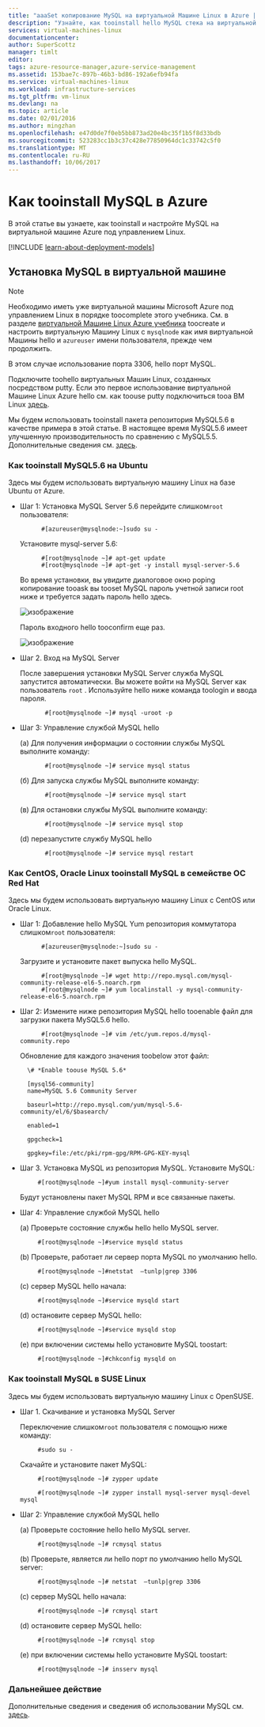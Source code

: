 ```yaml
---
title: "aaaSet копирование MySQL на виртуальной Машине Linux в Azure | Документы Microsoft"
description: "Узнайте, как tooinstall hello MySQL стека на виртуальной машине Linux (Ubuntu или RedHat семейство ОС) в Azure"
services: virtual-machines-linux
documentationcenter: 
author: SuperScottz
manager: timlt
editor: 
tags: azure-resource-manager,azure-service-management
ms.assetid: 153bae7c-897b-46b3-bd86-192a6efb94fa
ms.service: virtual-machines-linux
ms.workload: infrastructure-services
ms.tgt_pltfrm: vm-linux
ms.devlang: na
ms.topic: article
ms.date: 02/01/2016
ms.author: mingzhan
ms.openlocfilehash: e47d0de7f0eb5bb873ad20e4bc35f1b5f8d33bdb
ms.sourcegitcommit: 523283cc1b3c37c428e77850964dc1c33742c5f0
ms.translationtype: MT
ms.contentlocale: ru-RU
ms.lasthandoff: 10/06/2017
---
```

# <a name="how-tooinstall-mysql-on-azure"></a>Как tooinstall MySQL в Azure
В этой статье вы узнаете, как tooinstall и настройте MySQL на виртуальной машине Azure под управлением Linux.

[!INCLUDE [learn-about-deployment-models](../../../includes/learn-about-deployment-models-both-include.md)]

## <a name="install-mysql-on-your-virtual-machine"></a>Установка MySQL в виртуальной машине
> [!NOTE]
> Необходимо иметь уже виртуальной машины Microsoft Azure под управлением Linux в порядке toocomplete этого учебника. См. в разделе [виртуальной Машине Linux Azure учебника](quick-create-cli.md?toc=%2fazure%2fvirtual-machines%2flinux%2ftoc.json) toocreate и настроить виртуальную Машину Linux с `mysqlnode` как имя виртуальной Машины hello и `azureuser` имени пользователя, прежде чем продолжить.
> 
> 

В этом случае использование порта 3306, hello порт MySQL.  

Подключите toohello виртуальных Машин Linux, созданных посредством putty. Если это первое использование виртуальной Машине Linux Azure hello см. как toouse putty подключиться tooa ВМ Linux [здесь](mac-create-ssh-keys.md?toc=%2fazure%2fvirtual-machines%2flinux%2ftoc.json).

Мы будем использовать tooinstall пакета репозитория MySQL5.6 в качестве примера в этой статье. В настоящее время MySQL5.6 имеет улучшенную производительность по сравнению с MySQL5.5.  Дополнительные сведения см. [здесь](http://www.mysqlperformanceblog.com/2013/02/18/is-mysql-5-6-slower-than-mysql-5-5/).

### <a name="how-tooinstall-mysql56-on-ubuntu"></a>Как tooinstall MySQL5.6 на Ubuntu
Здесь мы будем использовать виртуальную машину Linux на базе Ubuntu от Azure.

* Шаг 1: Установка MySQL Server 5.6 перейдите слишком`root` пользователя:
  
            #[azureuser@mysqlnode:~]sudo su -
  
    Установите mysql-server 5.6:
  
            #[root@mysqlnode ~]# apt-get update
            #[root@mysqlnode ~]# apt-get -y install mysql-server-5.6
  
    Во время установки, вы увидите диалоговое окно poping копирование tooask вы tooset MySQL пароль учетной записи root ниже и требуется задать пароль hello здесь.
  
    ![изображение](./media/mysql-install/virtual-machines-linux-install-mysql-p1.png)

    Пароль входного hello tooconfirm еще раз.

    ![изображение](./media/mysql-install/virtual-machines-linux-install-mysql-p2.png)

* Шаг 2. Вход на MySQL Server
  
    После завершения установки MySQL Server служба MySQL запустится автоматически. Вы можете войти на MySQL Server как пользователь `root` .
    Используйте hello ниже команда toologin и ввода пароля.
  
             #[root@mysqlnode ~]# mysql -uroot -p
* Шаг 3: Управление службой MySQL hello
  
    (а) Для получения информации о состоянии службы MySQL выполните команду:
  
             #[root@mysqlnode ~]# service mysql status
  
    (б) Для запуска службы MySQL выполните команду:
  
             #[root@mysqlnode ~]# service mysql start
  
    (в) Для остановки службы MySQL выполните команду:
  
             #[root@mysqlnode ~]# service mysql stop
  
    (d) перезапустите службу MySQL hello
  
             #[root@mysqlnode ~]# service mysql restart

### <a name="how-tooinstall-mysql-on-red-hat-os-family-like-centos-oracle-linux"></a>Как CentOS, Oracle Linux tooinstall MySQL в семействе ОС Red Hat
Здесь мы будем использовать виртуальную машину Linux с CentOS или Oracle Linux.

* Шаг 1: Добавление hello MySQL Yum репозитория коммутатора слишком`root` пользователя:
  
            #[azureuser@mysqlnode:~]sudo su -
  
    Загрузите и установите пакет выпуска hello MySQL.
  
            #[root@mysqlnode ~]# wget http://repo.mysql.com/mysql-community-release-el6-5.noarch.rpm
            #[root@mysqlnode ~]# yum localinstall -y mysql-community-release-el6-5.noarch.rpm
* Шаг 2: Измените ниже репозитория MySQL hello tooenable файл для загрузки пакета MySQL5.6 hello.
  
            #[root@mysqlnode ~]# vim /etc/yum.repos.d/mysql-community.repo
  
    Обновление для каждого значения toobelow этот файл:
  
        \# *Enable toouse MySQL 5.6*
  
        [mysql56-community]
        name=MySQL 5.6 Community Server
  
        baseurl=http://repo.mysql.com/yum/mysql-5.6-community/el/6/$basearch/
  
        enabled=1
  
        gpgcheck=1
  
        gpgkey=file:/etc/pki/rpm-gpg/RPM-GPG-KEY-mysql
* Шаг 3. Установка MySQL из репозитория MySQL. Установите MySQL:
  
           #[root@mysqlnode ~]#yum install mysql-community-server
  
    Будут установлены пакет MySQL RPM и все связанные пакеты.
* Шаг 4: Управление службой MySQL hello
  
    (a) Проверьте состояние службы hello hello MySQL server.
  
           #[root@mysqlnode ~]#service mysqld status
  
    (b) Проверьте, работает ли сервер порта MySQL по умолчанию hello.
  
           #[root@mysqlnode ~]#netstat  –tunlp|grep 3306

    (c) сервер MySQL hello начала:

           #[root@mysqlnode ~]#service mysqld start

    (d) остановите сервер MySQL hello:

           #[root@mysqlnode ~]#service mysqld stop

    (e) при включении системы hello установите MySQL toostart:

           #[root@mysqlnode ~]#chkconfig mysqld on


### <a name="how-tooinstall-mysql-on-suse-linux"></a>Как tooinstall MySQL в SUSE Linux
Здесь мы будем использовать виртуальную машину Linux с OpenSUSE.

* Шаг 1. Скачивание и установка MySQL Server
  
    Переключение слишком`root` пользователя с помощью ниже команду:  
  
           #sudo su -
  
    Скачайте и установите пакет MySQL:
  
           #[root@mysqlnode ~]# zypper update
  
           #[root@mysqlnode ~]# zypper install mysql-server mysql-devel mysql
* Шаг 2: Управление службой MySQL hello
  
    (a) Проверьте состояние hello hello MySQL server.
  
           #[root@mysqlnode ~]# rcmysql status
  
    (b) Проверьте, является ли hello порт по умолчанию hello MySQL server:
  
           #[root@mysqlnode ~]# netstat  –tunlp|grep 3306

    (c) сервер MySQL hello начала:

           #[root@mysqlnode ~]# rcmysql start

    (d) остановите сервер MySQL hello:

           #[root@mysqlnode ~]# rcmysql stop

    (e) при включении системы hello установите MySQL toostart:

           #[root@mysqlnode ~]# insserv mysql

### <a name="next-step"></a>Дальнейшее действие
Дополнительные сведения и сведения об использовании MySQL см. [здесь](https://www.mysql.com/).

